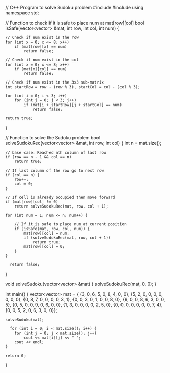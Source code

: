 // C++ Program to solve Sudoku problem
#include <iostream>
#include <vector>
using namespace std;

// Function to check if it is safe to place num at mat[row][col]
bool isSafe(vector<vector<int>> &mat, int row, int col, int num) {

    // Check if num exist in the row
    for (int x = 0; x <= 8; x++)
        if (mat[row][x] == num)
            return false;

    // Check if num exist in the col
    for (int x = 0; x <= 8; x++)
        if (mat[x][col] == num)
            return false;

    // Check if num exist in the 3x3 sub-matrix
    int startRow = row - (row % 3), startCol = col - (col % 3);

    for (int i = 0; i < 3; i++)
        for (int j = 0; j < 3; j++)
            if (mat[i + startRow][j + startCol] == num)
                return false;

    return true;
}

// Function to solve the Sudoku problem
bool solveSudokuRec(vector<vector<int>> &mat, int row, int col) {
    int n = mat.size();

    // base case: Reached nth column of last row
    if (row == n - 1 && col == n)
        return true;

    // If last column of the row go to next row
    if (col == n) {
        row++;
        col = 0;
    }

    // If cell is already occupied then move forward
    if (mat[row][col] != 0)
        return solveSudokuRec(mat, row, col + 1);

    for (int num = 1; num <= n; num++) {

        // If it is safe to place num at current position
        if (isSafe(mat, row, col, num)) {
            mat[row][col] = num;
            if (solveSudokuRec(mat, row, col + 1))
                return true;
            mat[row][col] = 0;
        }
    }
  
      return false;
}

void solveSudoku(vector<vector<int>> &mat) {
      solveSudokuRec(mat, 0, 0);
}

int main() {
    vector<vector<int>> mat = {
        {3, 0, 6, 5, 0, 8, 4, 0, 0}, 
          {5, 2, 0, 0, 0, 0, 0, 0, 0}, 
          {0, 8, 7, 0, 0, 0, 0, 3, 1},
        {0, 0, 3, 0, 1, 0, 0, 8, 0}, 
          {9, 0, 0, 8, 6, 3, 0, 0, 5}, 
          {0, 5, 0, 0, 9, 0, 6, 0, 0},
        {1, 3, 0, 0, 0, 0, 2, 5, 0}, 
          {0, 0, 0, 0, 0, 0, 0, 7, 4}, 
          {0, 0, 5, 2, 0, 6, 3, 0, 0}};

    solveSudoku(mat);
    
      for (int i = 0; i < mat.size(); i++) {
        for (int j = 0; j < mat.size(); j++)
            cout << mat[i][j] << " ";
        cout << endl;
    }

    return 0;
}
